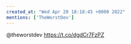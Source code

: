```yaml
---
created_at: "Wed Apr 20 18:18:45 +0000 2022"
mentions: ['TheWorstDev']
---
```


@theworstdev https://t.co/dgdCr7FzPZ